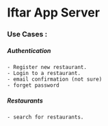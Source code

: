 # Iftar App Server

### Use Cases :
##### Authentication
	- Register new restaurant.
	- Login to a restaurant.
	- email confirmation (not sure)
	- forget password
	
##### Restaurants
	- search for restaurants.
